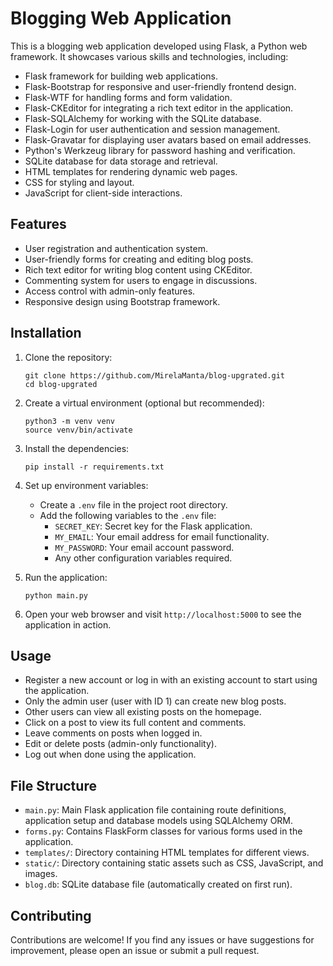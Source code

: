 # Blogging Web Application

This is a blogging web application developed using Flask, a Python web framework. It showcases various skills and technologies, including:

- Flask framework for building web applications.
- Flask-Bootstrap for responsive and user-friendly frontend design.
- Flask-WTF for handling forms and form validation.
- Flask-CKEditor for integrating a rich text editor in the application.
- Flask-SQLAlchemy for working with the SQLite database.
- Flask-Login for user authentication and session management.
- Flask-Gravatar for displaying user avatars based on email addresses.
- Python's Werkzeug library for password hashing and verification.
- SQLite database for data storage and retrieval.
- HTML templates for rendering dynamic web pages.
- CSS for styling and layout.
- JavaScript for client-side interactions.

## Features

- User registration and authentication system.
- User-friendly forms for creating and editing blog posts.
- Rich text editor for writing blog content using CKEditor.
- Commenting system for users to engage in discussions.
- Access control with admin-only features.
- Responsive design using Bootstrap framework.

## Installation

1. Clone the repository:

   ```shell
   git clone https://github.com/MirelaManta/blog-upgrated.git
   cd blog-upgrated
   ```

2. Create a virtual environment (optional but recommended):

   ```shell
   python3 -m venv venv
   source venv/bin/activate
   ```

3. Install the dependencies:

   ```shell
   pip install -r requirements.txt
   ```

4. Set up environment variables:

   - Create a `.env` file in the project root directory.
   - Add the following variables to the `.env` file:
     - `SECRET_KEY`: Secret key for the Flask application.
     - `MY_EMAIL`: Your email address for email functionality.
     - `MY_PASSWORD`: Your email account password.
     - Any other configuration variables required.

5. Run the application:

   ```shell
   python main.py
   ```

6. Open your web browser and visit `http://localhost:5000` to see the application in action.

## Usage

- Register a new account or log in with an existing account to start using the application.
- Only the admin user (user with ID 1) can create new blog posts.
- Other users can view all existing posts on the homepage.
- Click on a post to view its full content and comments.
- Leave comments on posts when logged in.
- Edit or delete posts (admin-only functionality).
- Log out when done using the application.

## File Structure

- `main.py`: Main Flask application file containing route definitions, application setup and database models using SQLAlchemy ORM.
- `forms.py`: Contains FlaskForm classes for various forms used in the application.
- `templates/`: Directory containing HTML templates for different views.
- `static/`: Directory containing static assets such as CSS, JavaScript, and images.
- `blog.db`: SQLite database file (automatically created on first run).

## Contributing

Contributions are welcome! If you find any issues or have suggestions for improvement, please open an issue or submit a pull request.

